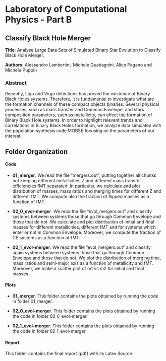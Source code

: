 # Laboratory of Computational Physics - Part B

## Classify Black Hole Merger

**Title**: Analyze Large Data Sets of Simulated Binary Star Evolution to Classify Black Hole Merger.

**Authors**: Alessandro Lambertini, Michele Guadagnini, Alice Pagano and Michele Puppin

### Abstract

Recently, Ligo and Virgo detections has proved the existence of Binary Black Holes systems. Therefore, it is fundamental to investigate what are the formation channels of these compact objects binaries. Several physical processes, such as mass transfer and Common Envelope, and stars composition parameters, such as metallicity, can affect the formation of Binary Black Hole systems.
In order to highlight relevant trends and correlations in Binary Black Holes formation, we analyze data simulated with the population synthesis code MOBSE focusing on the parameters of our interest.  

## Folder Organization

#### Code

* **01_merger**. We read the file “mergers.out”, putting together all chunks but keeping different metallicities Z and different mass transfer efficiencies fMT separated.
In particular, we calculate and plot distribution of masses, mass ratios and merging times for different Z and different fMT. We compute also the fraction of flipped masses as a function of fMT.

* **02_0_evol-merger**. We read the file “evol_mergers.out” and classify systems between systems those that go through Common Envelope and those that do not.
We calculate and plot distribution of initial and final masses for different metallicities, different fMT and for systems which enter or not in Common Envelope.
Moreover, we compute the fraction of CE systems as a function of fMT.

* **02_1_evol-merger**. We read the file “evol_mergers.out” and classify again systems between systems those that go through Common Envelope and those that do not. We plot the distribution of merging time, mass ratios and semi-major axis as a function of metallicity and fMT. Moreover, we make a scatter plot of m1 vs m2 for initial and final masses.

#### Plots

* **01_merger**. This folder contains the plots obtained by running the code in folder 01_merger.

* **02_0_evol-merger**. This folder contains the plots obtained by running the code in folder 02_0_evol-merger.

* **02_1_evol-merger**. This folder contains the plots obtained by running the code in folder 02_1_evol-merger.


#### Report
This folder contains the final report (pdf) with its Latex Source.
